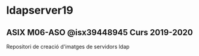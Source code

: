 # ldapserver19
## ASIX M06-ASO @isx39448945 Curs 2019-2020

Repositori de creació d'imatges de servidors ldap
